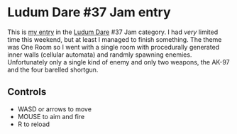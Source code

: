 # Ludum Dare #37 Jam entry
This is [my entry](http://ludumdare.com/compo/ludum-dare-37/?action=preview&uid=4623) in the [Ludum Dare](http://www.ldjam.com) #37 Jam category. I had *very* limited time this weekend, but at least I managed to finish something. The theme was One Room so I went with a single room with procedurally generated inner walls (cellular automata) and randmly spawning enemies. Unfortunately only a single kind of enemy and only two weapons, the AK-97 and the four barelled shortgun.

## Controls
* WASD or arrows to move
* MOUSE to aim and fire
* R to reload
